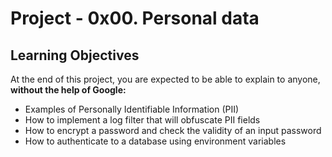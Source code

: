 # Project - 0x00. Personal data

## Learning Objectives
At the end of this project, you are expected to be able to explain to anyone,
**without the help of Google:**

- Examples of Personally Identifiable Information (PII)
- How to implement a log filter that will obfuscate PII fields
- How to encrypt a password and check the validity of an input password
- How to authenticate to a database using environment variables
